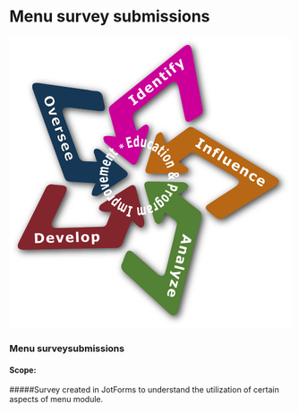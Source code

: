 # Menu survey submissions
![Program Improvement](https://github.com/roywperez/survey-submissions/blob/master/images/EPI-logo-star.png)

### Menu surveysubmissions
#### Scope:
#####Survey created in JotForms to understand the utilization of certain aspects of menu module.


